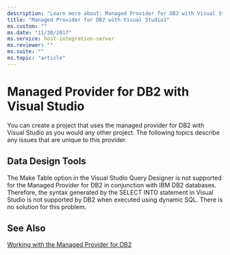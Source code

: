 ```yaml
---
description: "Learn more about: Managed Provider for DB2 with Visual Studio"
title: "Managed Provider for DB2 with Visual Studio1"
ms.custom: ""
ms.date: "11/30/2017"
ms.service: host-integration-server
ms.reviewer: ""
ms.suite: ""
ms.topic: "article"
---
```

# Managed Provider for DB2 with Visual Studio
You can create a project that uses the managed provider for DB2 with Visual Studio as you would any other project. The following topics describe any issues that are unique to this provider.  
  
## Data Design Tools  
 The Make Table option in the Visual Studio Query Designer is not supported for the Managed Provider for DB2 in conjunction with IBM DB2 databases. Therefore, the syntax generated by the SELECT INTO statement in Visual Studio is not supported by DB2 when executed using dynamic SQL. There is no solution for this problem.  
  
## See Also  
 [Working with the Managed Provider for DB2](../core/working-with-the-managed-provider-for-db21.md)
